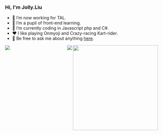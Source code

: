 ### Hi, I'm Jolly.Liu

- 🔭 I’m now working for TAL.
- 🌱 I’m a pupil of front-end learning. 
- 🤔 I’m currently coding in Javascript php and C#.
- ❤️ I like playing Onmyoji and Crazy-racing Kart-rider.
- 💬 Be free to ask me about anything [here](https://github.com/ThinkingThigh/ThinkingThigh/issues).
<img align="right" height="280" src="https://pic2.zhimg.com/v2-28020003d4a493c78d8202ba6c35f179_b.webp">
<img align="left" src="https://github-readme-stats.vercel.app/api?username=ThinkingThigh&show_icons=true&hide_border=true">
<img align="right" src="https://github-readme-stats.vercel.app/api/top-langs/?username=ThinkingThigh&hide_border=true">
</div>
